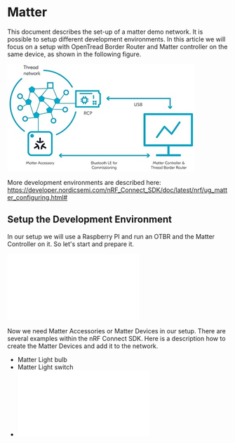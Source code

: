 # Matter

This document describes the set-up of a matter demo network. It is possible to setup different development environments. In this article we will focus on a setup with OpenTread Border Router and Matter controller on the same device, as shown in the following figure. 

![](img/OTBR_and_Matter_Controller_on_same_device.JPG)

More development environments are described here:
https://developer.nordicsemi.com/nRF_Connect_SDK/doc/latest/nrf/ug_matter_configuring.html#

## Setup the Development Environment

In our setup we will use a Raspberry PI and run an OTBR and the Matter Controller on it. So let's start and prepare it. 

![Create an OpenThread Border Router (OTBR) including Matter Controller](doc/Create_an_OpenThread_Border_Router.md)

Now we need Matter Accessories or Matter Devices in our setup. There are several examples within the nRF Connect SDK. Here is a description how to create the Matter Devices and add it to the network. 

- Matter Light bulb
- Matter Light switch
- ![Matter Door lock](Matter_Device_Door_Lock.md)
